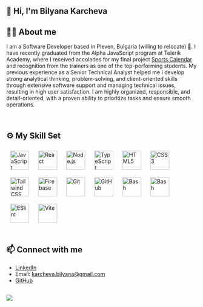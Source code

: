 ## 👋 Hi, I'm Bilyana Karcheva
  
  ## 👩‍💻 About me
I am a Software Developer based in Pleven, Bulgaria (willing to relocate) 🚀. I have recently graduated from the Alpha JavaScript program at Telerik Academy, where I received accolades for my final project [Sports Calendar](https://github.com/A58-JS-Team-07/web-project-3) and recognition from the trainers as one of the top-performing students. My previous experience as a Senior Technical Analyst helped me I develop strong analytical thinking, problem-solving, and client-oriented skills through extensive software support and managing technical issues, resulting in high user satisfaction. I am highly organized, responsible, and detail-oriented, with a proven ability to prioritize tasks and ensure smooth operations.
  

<br/>  


## ⚙️ My Skill Set  

<div align="left">  
<a href="https://www.javascript.com/" target="_blank"><img style="margin: 10px" src="https://profilinator.rishav.dev/skills-assets/javascript-original.svg" alt="JavaScript" height="50" /></a>  
<a href="https://reactjs.org/" target="_blank"><img style="margin: 10px" src="https://profilinator.rishav.dev/skills-assets/react-original-wordmark.svg" alt="React" height="50" /></a>  
<a href="https://nodejs.org/" target="_blank"><img style="margin: 10px" src="https://cdn.jsdelivr.net/gh/devicons/devicon/icons/nodejs/nodejs-original.svg" alt="Node.js" height="50" /></a>  
<a href="https://www.typescriptlang.org/" target="_blank"><img style="margin: 10px" src="https://profilinator.rishav.dev/skills-assets/typescript-original.svg" alt="TypeScript" height="50" /></a>  
<a href="https://en.wikipedia.org/wiki/HTML5" target="_blank"><img style="margin: 10px" src="https://profilinator.rishav.dev/skills-assets/html5-original-wordmark.svg" alt="HTML5" height="50" /></a>  
<a href="https://www.w3schools.com/css/" target="_blank"><img style="margin: 10px" src="https://profilinator.rishav.dev/skills-assets/css3-original-wordmark.svg" alt="CSS3" height="50" /></a>  
<a href="https://www.tailwindcss.com/" target="_blank"><img style="margin: 10px" src="https://profilinator.rishav.dev/skills-assets/tailwindcss.svg" alt="Tailwind CSS" height="50" /></a> 
<a href="https://firebase.google.com/" target="_blank"><img style="margin: 10px" src="https://profilinator.rishav.dev/skills-assets/firebase.png" alt="Firebase" height="50" /></a>  
<a href="https://git-scm.com/" target="_blank"><img style="margin: 10px" src="https://profilinator.rishav.dev/skills-assets/git-scm-icon.svg" alt="Git" height="50" /></a>  
<a href="https://github.com/" target="_blank"><img style="margin: 10px" src="https://cdn.jsdelivr.net/gh/devicons/devicon/icons/github/github-original.svg" alt="GitHub" height="50" /></a>  
<a href="https://jestjs.io/" target="_blank"><img style="margin: 10px" src="https://cdn.jsdelivr.net/gh/devicons/devicon/icons/jest/jest-plain.svg" alt="Bash" height="50" /></a>  
<a href="https://www.gnu.org/software/bash/" target="_blank"><img style="margin: 10px" src="https://profilinator.rishav.dev/skills-assets/gnu_bash-icon.svg" alt="Bash" height="50" /></a>  
<a href="https://eslint.org/" target="_blank"><img style="margin: 10px" src="https://cdn.jsdelivr.net/gh/devicons/devicon/icons/eslint/eslint-original.svg" alt="ESlint" height="50" /></a>  
<a href="https://vitejs.dev/" target="_blank"><img style="margin: 10px" src="https://upload.wikimedia.org/wikipedia/commons/f/f1/Vitejs-logo.svg" alt="Vite" height="50" /></a>  
</div>

<br/>  


## 📫 Connect with me  
- [LinkedIn](https://www.linkedin.com/in/bilyana-karcheva-a45b26105/)
- Email: karcheva.bilyana@gmail.com
- [GitHub](https://github.com/A58-JS-Team-07/web-project-3) 
   

##
<a href="https://visitcount.itsvg.in">
  <img src="https://visitcount.itsvg.in/api?id=bilyanakarcheva&label=Views&color=11&icon=0&pretty=true" />
</a> 
